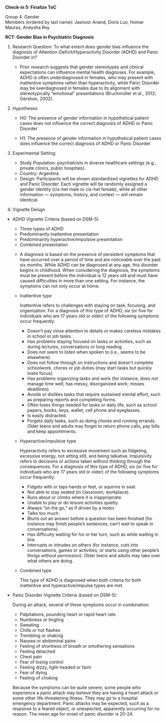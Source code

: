 **Check-in 5: Finalize ToC**

Group 4: Gender  
Members (ordered by last name): Jasnoor Anand, Doris Luo, Homar Mauras, Aneysha Roy

**RCT: Gender Bias in Psychiatric Diagnosis**

1. Research Question: To what extent does gender bias influence the diagnosis of Attention-Deficit/Hyperactivity Disorder (ADHD) and Panic Disorder in?
   * Prior research suggests that gender stereotypes and clinical expectations can influence mental health diagnoses. For example, ADHD is often underdiagnosed in 
     females, who may present with inattentive symptoms rather than hyperactivity, while Panic Disorder may be overdiagnosed in females due to its alignment with 
     stereotypically “emotional” presentations (Bruchmüller et al., 2012; Gershon, 2002).

2. Hypotheses:   
    * H0: The presence of gender information in hypothetical patient cases does not influence the correct diagnosis of ADHD or Panic Disorder
   
    * H1: The presence of gender information in hypothetical patient cases does influence the correct diagnosis of ADHD or Panic Disorder

4. Experimental Setting:  
    * Study Population: psychiatrists in diverse healthcare settings (e.g., private clinics, public hospitals).  
    * Country: Argentina
    * Design: Participants will be shown standardized vignettes for ADHD and Panic Disorder. Each vignette will be randomly assigned a gender identity (cis-het male 
      or cis-het female), while all other information — symptoms, history, and context — will remain identical.

5. Vignette Deisgn

* ADHD Vignette Criteria (based on DSM-5)

   * Three types of ADHD
    - Predominantly inattentive presentation
    - Predominantly hyperactive/impulsive presentation
    - Combined presentation
   
   * A diagnosis is based on the presence of persistent symptoms that have occurred over a period of time and are noticeable over the past six months. While ADHD can 
    be diagnosed at any age, this disorder begins in childhood. When considering the diagnosis, the symptoms must be present before the individual is 12 years old 
    and must have caused difficulties in more than one setting. For instance, the symptoms can not only occur at home.

   * Inattentive type
    
      Inattentive refers to challenges with staying on task, focusing, and organization. For a diagnosis of this type of ADHD, six (or five for individuals who are 17 years old or older) of the following symptoms occur frequently:
    
      - Doesn’t pay close attention to details or makes careless mistakes in school or job tasks.
      - Has problems staying focused on tasks or activities, such as during lectures, conversations or long reading.
      - Does not seem to listen when spoken to (i.e., seems to be elsewhere).
      - Does not follow through on instructions and doesn’t complete schoolwork, chores or job duties (may start tasks but quickly loses focus).
      - Has problems organizing tasks and work (for instance, does not manage time well; has messy, disorganized work; misses deadlines).
      - Avoids or dislikes tasks that require sustained mental effort, such as preparing reports and completing forms.
      - Often loses things needed for tasks or daily life, such as school papers, books, keys, wallet, cell phone and eyeglasses.
      - Is easily distracted.
      - Forgets daily tasks, such as doing chores and running errands. Older teens and adults may forget to return phone calls, pay bills and keep appointments.
   
   * Hyperactive/impulsive type
    
      Hyperactivity refers to excessive movement such as fidgeting, excessive energy, not sitting still, and being talkative. Impulsivity refers to decisions or 
      actions taken without thinking through the consequences. For a diagnosis of this type of ADHD, six (or five for individuals who are 17 years old or older) of the 
      following symptoms occur frequently:
      
      - Fidgets with or taps hands or feet, or squirms in seat.
      - Not able to stay seated (in classroom, workplace).
      - Runs about or climbs where it is inappropriate.
      - Unable to play or do leisure activities quietly.
      - Always “on the go,” as if driven by a motor.
      - Talks too much.
      - Blurts out an answer before a question has been finished (for instance may finish people’s sentences, can’t wait to speak in conversations).
      - Has difficulty waiting for his or her turn, such as while waiting in line.
      - Interrupts or intrudes on others (for instance, cuts into conversations, games or activities, or starts using other people’s things without permission). Older 
        teens and adults may take over what others are doing.

   * Combined type
     
     This type of ADHD is diagnosed when both criteria for both inattentive and hyperactive/impulse types are met.

     
* Panic Disorder Vignette Criteria (based on DSM-5):
  
  During an attack, several of these symptoms occur in combination:
  
    - Palpitations, pounding heart or rapid heart rate
    - Numbness or tingling
    - Sweating
    - Chills or hot flashes
    - Trembling or shaking
    - Nausea or abdominal pains
    - Feeling of shortness of breath or smothering sensations
    - Feeling detached
    - Chest pain
    - Fear of losing control
    - Feeling dizzy, light-headed or faint
    - Fear of dying
    - Feeling of choking
  
  Because the symptoms can be quite severe, some people who experience a panic attack may believe they are having a heart attack or some other life-threatening illness. They may go to a hospital emergency department. Panic attacks may be expected, such as a response to a feared object, or unexpected, apparently occurring for no reason. The mean age for onset of panic disorder is 20-24.





